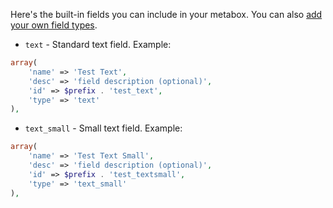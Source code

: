 Here's the built-in fields you can include in your metabox. You can also [add your own field types](https://github.com/jaredatch/Custom-Metaboxes-and-Fields-for-WordPress/wiki/Adding-your-own-field-types).

* `text` - Standard text field. Example:

```php
array(
	'name' => 'Test Text',
	'desc' => 'field description (optional)',
	'id' => $prefix . 'test_text',
	'type' => 'text'
),
```

* `text_small` - Small text field. Example:

```php
array(
	'name' => 'Test Text Small',
	'desc' => 'field description (optional)',
	'id' => $prefix . 'test_textsmall',
	'type' => 'text_small'
),
```